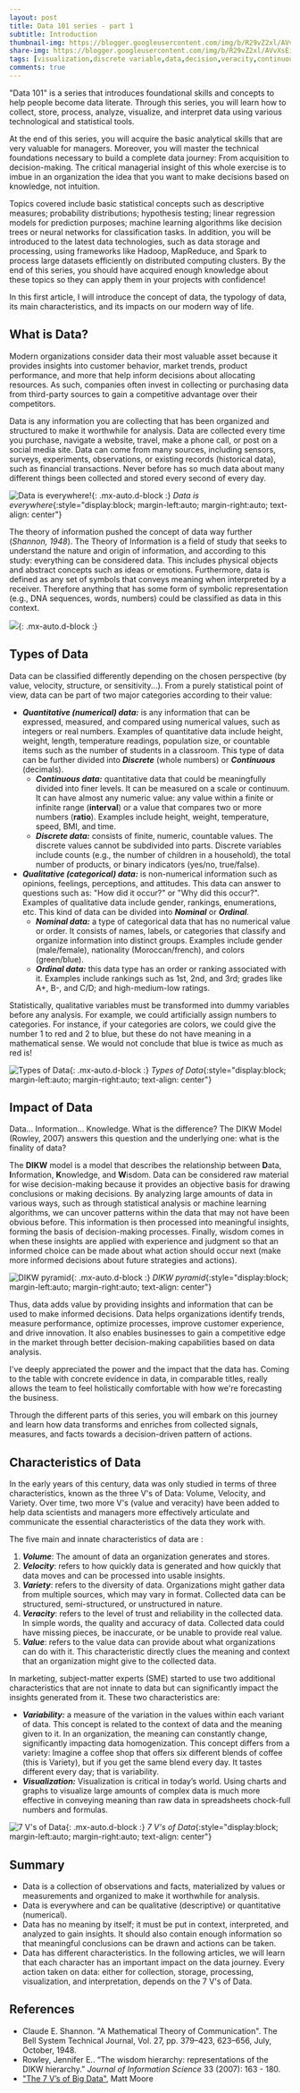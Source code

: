 ```yaml
---
layout: post
title: Data 101 series - part 1
subtitle: Introduction
thumbnail-img: https://blogger.googleusercontent.com/img/b/R29vZ2xl/AVvXsEimY0UCmJbBGvTnlFSbKWX0NgDN3e43c5uMFiOlbYBjupnLDU_ByNdnHMKTacfs8WhbPUQ-sfO98RCBSs_-PXjdASJDkhCsQkIV7_SWyHCsmuUPOaUobxCcnV2Z37tzIGFopLBDzvfBbuCJPXwE8xqV7F_K33hyMfvh9BriT-4DJVYSZza2_CrNI-z0
share-img: https://blogger.googleusercontent.com/img/b/R29vZ2xl/AVvXsEimY0UCmJbBGvTnlFSbKWX0NgDN3e43c5uMFiOlbYBjupnLDU_ByNdnHMKTacfs8WhbPUQ-sfO98RCBSs_-PXjdASJDkhCsQkIV7_SWyHCsmuUPOaUobxCcnV2Z37tzIGFopLBDzvfBbuCJPXwE8xqV7F_K33hyMfvh9BriT-4DJVYSZza2_CrNI-z0
tags: [visualization,discrete variable,data,decision,veracity,continuous variable,qualitative data,velocity,variability,volume,insight,variety,information,quantitative data,value,knowledge]
comments: true
---
```


"Data 101" is a series that introduces foundational skills and concepts to help people become data literate. Through this series, you will learn how to collect, store, process, analyze, visualize, and interpret data using various technological and statistical tools. 

At the end of this series, you will acquire the basic analytical skills that are very valuable for managers. Moreover, you will master the technical foundations necessary to build a complete data journey: From acquisition to decision-making. The critical managerial insight of this whole exercise is to imbue in an organization the idea that you want to make decisions based on knowledge, not intuition.

Topics covered include basic statistical concepts such as descriptive measures; probability distributions; hypothesis testing; linear regression models for prediction purposes; machine learning algorithms like decision trees or neural networks for classification tasks. In addition, you will be introduced to the latest data technologies, such as data storage and processing, using frameworks like Hadoop, MapReduce, and Spark to process large datasets efficiently on distributed computing clusters. By the end of this series, you should have acquired enough knowledge about these topics so they can apply them in your projects with confidence!

In this first article, I will introduce the concept of data, the typology of data, its main characteristics, and its impacts on our modern way of life.

## What is Data?

Modern organizations consider data their most valuable asset because it provides insights into customer behavior, market trends, product performance, and more that help inform decisions about allocating resources. As such, companies often invest in collecting or purchasing data from third-party sources to gain a competitive advantage over their competitors.

Data is any information you are collecting that has been organized and structured to make it worthwhile for analysis. Data are collected every time you purchase, navigate a website, travel, make a phone call, or post on a social media site. Data can come from many sources, including sensors, surveys, experiments, observations, or existing records (historical data), such as financial transactions. Never before has so much data about many different things been collected and stored every second of every day.

![Data is everywhere!](https://blogger.googleusercontent.com/img/b/R29vZ2xl/AVvXsEgKyTFSZ0-PWLgDHu8D1QXG9fqIvRd3gLf3ft9yKaAAA245chOIXPydddEK_oxDmLAo6oDKeUaxQewHbKSAh9KfLXizx4YKYEcW5m9ruI6ORJsVVqbgNT1ubCdMwqNuUuz8f6uXx6szFYrMZqcwL0_Et22tBqu-qOPHOVsAkrHoQkHUbFrfriQ8eKvq){: .mx-auto.d-block :} *Data is everywhere*{:style="display:block; margin-left:auto; margin-right:auto; text-align: center"}   

The theory of information pushed the concept of data way further (_Shannon, 1948_). The Theory of Information is a field of study that seeks to understand the nature and origin of information, and according to this study: everything can be considered data. This includes physical objects and abstract concepts such as ideas or emotions. Furthermore, data is defined as any set of symbols that conveys meaning when interpreted by a receiver. Therefore anything that has some form of symbolic representation (e.g., DNA sequences, words, numbers) could be classified as data in this context.

![](https://blogger.googleusercontent.com/img/b/R29vZ2xl/AVvXsEgj9W1XiYOSW0aAzNTXuiaoWW-5MqubSpx5H2VK-immyxtoZKI339Xwx-6GcacDN_ZSEag9TVkF0B0zM8JOWnIiIG6NIlHxi2ssEI29D2cwioPmwSWA6uklQQUkGBsq2TdR8t2_z7VZyMUbQtEuoE7dF-vyce1Bc7B1BY6ueluc2DpsbskQmctyhJQx){: .mx-auto.d-block :}

## Types of Data

Data can be classified differently depending on the chosen perspective (by value, velocity, structure, or sensitivity...). From a purely statistical point of view, data can be part of two major categories according to their value:

*  **_Quantitative (numerical) data:_** is any information that can be expressed, measured, and compared using numerical values, such as integers or real numbers. Examples of quantitative data include height, weight, length, temperature readings, population size, or countable items such as the number of students in a classroom. This type of data can be further divided into **_Discrete_** (whole numbers) or **_Continuous_** (decimals).  
    -   **_Continuous data:_** quantitative data that could be meaningfully divided into finer levels. It can be measured on a scale or continuum. It can have almost any numeric value: any value within a finite or infinite range (**interval**) or a value that compares two or more numbers (**ratio**). Examples include height, weight, temperature, speed, BMI, and time.
    -   **_Discrete data:_** consists of finite, numeric, countable values. The discrete values cannot be subdivided into parts. Discrete variables include counts (e.g., the number of children in a household), the total number of products, or binary indicators (yes/no, true/false).
*  **_Qualitative (categorical) data:_** is non\-numerical information such as opinions, feelings, perceptions, and attitudes. This data can answer to questions such as: "How did it occur?" or "Why did this occur?". Examples of qualitative data include gender, rankings, enumerations, etc. This kind of data can be divided into **_Nominal_** or **_Ordinal_**.
    -   **_Nominal data:_** a type of categorical data that has no numerical value or order. It consists of names, labels, or categories that classify and organize information into distinct groups. Examples include gender (male/female), nationality (Moroccan/french), and colors (green/blue).
    -   **_Ordinal data:_** this data type has an order or ranking associated with it. Examples include rankings such as 1st, 2nd, and 3rd; grades like A+, B\-, and C/D; and high\-medium\-low ratings.

Statistically, qualitative variables must be transformed into dummy variables before any analysis. For example, we could artificially assign numbers to categories. For instance, if your categories are colors, we could give the number 1 to red and 2 to blue, but these do not have meaning in a mathematical sense. We would not conclude that blue is twice as much as red is!  

![Types of Data](https://blogger.googleusercontent.com/img/b/R29vZ2xl/AVvXsEgI5i2V0HmDE_Qs-W2K3z4S0bP-lgODNNLtg3zRq-hnl597DdH7SwXVO_CrH5z1o4VXTlhEjEzNsZhuG-cTwcnf4j8p_HacvXogyXaLSRjZmh7yF8lNb5AtZQWJHhpYcc5vdnuZnB54sfPTTTYnOjZDZ_rTtECG19Nk2lI1cqTOwl7fWTPtRIaoe_bp/w419-h404/types.png){: .mx-auto.d-block :} *Types of Data*{:style="display:block; margin-left:auto; margin-right:auto; text-align: center"}   

## Impact of Data

Data... Information... Knowledge. What is the difference? The DIKW Model (Rowley, 2007) answers this question and the underlying one: what is the finality of data?

The **DIKW** model is a model that describes the relationship between **D**ata, **I**nformation, **K**nowledge, and **W**isdom. Data can be considered raw material for wise decision-making because it provides an objective basis for drawing conclusions or making decisions. By analyzing large amounts of data in various ways, such as through statistical analysis or machine learning algorithms, we can uncover patterns within the data that may not have been obvious before. This information is then processed into meaningful insights, forming the basis of decision-making processes. Finally, wisdom comes in when these insights are applied with experience and judgment so that an informed choice can be made about what action should occur next (make more informed decisions about future strategies and actions).

![DIKW pyramid](https://blogger.googleusercontent.com/img/b/R29vZ2xl/AVvXsEg7D1fFi9BVdtN9apjNFNkT00Zy608COjnTC7T3miuxJyxGE1cRhK-ADXYs6bGtTQRIJkmLQRzUreoL4jiAX8EZLxUwJTc2TUroXVA3_pMEt6To-RIVRgoDbDKjDh_Cwo4zgjMfB_qQs0rgmfPm_3jiPELjSMhkSRvdSrk3NwTBgorviDQYWhbpn9hQ){: .mx-auto.d-block :} *DIKW pyramid*{:style="display:block; margin-left:auto; margin-right:auto; text-align: center"}   

Thus, data adds value by providing insights and information that can be used to make informed decisions. Data helps organizations identify trends, measure performance, optimize processes, improve customer experience, and drive innovation. It also enables businesses to gain a competitive edge in the market through better decision-making capabilities based on data analysis.

I've deeply appreciated the power and the impact that the data has. Coming to the table with concrete evidence in data, in comparable titles, really allows the team to feel holistically comfortable with how we're forecasting the business.

Through the different parts of this series, you will embark on this journey and learn how data transforms and enriches from collected signals, measures, and facts towards a decision-driven pattern of actions.

## Characteristics of Data

In the early years of this century, data was only studied in terms of three characteristics, known as the three V's of Data: Volume, Velocity, and Variety. Over time, two more V's (value and veracity) have been added to help data scientists and managers more effectively articulate and communicate the essential characteristics of the data they work with.

The five main and innate characteristics of data are :

1.  **_Volume_**: The amount of data an organization generates and stores.
2.  **_Velocity_**: refers to how quickly data is generated and how quickly that data moves and can be processed into usable insights.
3.  **_Variety_**: refers to the diversity of data. Organizations might gather data from multiple sources, which may vary in format. Collected data can be structured, semi-structured, or unstructured in nature.
4.  **_Veracity_**: refers to the level of trust and reliability in the collected data. In simple words, the quality and accuracy of data. Collected data could have missing pieces, be inaccurate, or be unable to provide real value.
5.  **_Value_**: refers to the value data can provide about what organizations can do with it. This characteristic directly clues the meaning and context that an organization might give to the collected data.  

In marketing, subject-matter experts (SME) started to use two additional characteristics that are not innate to data but can significantly impact the insights generated from it. These two characteristics are:

*   **_Variability:_** a measure of the variation in the values within each variant of data. This concept is related to the context of data and the meaning given to it. In an organization, the meaning can constantly change, significantly impacting data homogenization. This concept differs from a variety: Imagine a coffee shop that offers six different blends of coffee (this is Variety), but if you get the same blend every day. It tastes different every day; that is variability.
*   **_Visualization:_** Visualization is critical in today’s world. Using charts and graphs to visualize large amounts of complex data is much more effective in conveying meaning than raw data in spreadsheets chock-full numbers and formulas.

![7 V's of Data](https://blogger.googleusercontent.com/img/b/R29vZ2xl/AVvXsEimY0UCmJbBGvTnlFSbKWX0NgDN3e43c5uMFiOlbYBjupnLDU_ByNdnHMKTacfs8WhbPUQ-sfO98RCBSs_-PXjdASJDkhCsQkIV7_SWyHCsmuUPOaUobxCcnV2Z37tzIGFopLBDzvfBbuCJPXwE8xqV7F_K33hyMfvh9BriT-4DJVYSZza2_CrNI-z0/w442-h429/7V.png){: .mx-auto.d-block :} *7 V's of Data*{:style="display:block; margin-left:auto; margin-right:auto; text-align: center"}   

## Summary

*   Data is a collection of observations and facts, materialized by values or measurements and organized to make it worthwhile for analysis.
*   Data is everywhere and can be qualitative (descriptive) or quantitative (numerical). 
*   Data has no meaning by itself; it must be put in context, interpreted, and analyzed to gain insights. It should also contain enough information so that meaningful conclusions can be drawn and actions can be taken.
*   Data has different characteristics. In the following articles, we will learn that each character has an important impact on the data journey. Every action taken on data: either for collection, storage, processing, visualization, and interpretation, depends on the 7 V's of Data.

## References

*   Claude E. Shannon. "A Mathematical Theory of Communication". The Bell System Technical Journal, Vol. 27, pp. 379–423, 623–656, July, October, 1948.
*   Rowley, Jennifer E.. “The wisdom hierarchy: representations of the DIKW hierarchy.” _Journal of Information Science_ 33 (2007): 163 - 180.
*   ["The 7 V’s of Big Data"](https://impact.com/marketing-intelligence/7-vs-big-data/), Matt Moore

